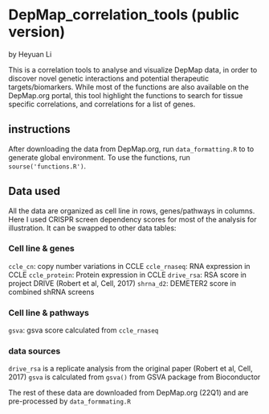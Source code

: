 # DepMap_correlation_tools (public version)
by Heyuan Li

This is a correlation tools to analyse and visualize DepMap data, in order to discover novel genetic interactions and potential therapeutic targets/biomarkers. While most of the functions are also available on the DepMap.org portal, this tool highlight the functions to search for tissue specific correlations, and correlations for a list of genes. 

## instructions

After downloading the data from DepMap.org, run `data_formatting.R` to to generate global environment. 
To use the functions, run `sourse('functions.R')`. 

## Data used

All the data are organized as cell line in rows, genes/pathways in columns. Here I used CRISPR screen dependency scores for most of the analysis for illustration. It can be swapped to other data tables:

### Cell line & genes
`ccle_cn`: copy number variations in CCLE
`ccle_rnaseq`: RNA expression in CCLE
`ccle_protein`: Protein expression in CCLE
`drive_rsa`: RSA score in project DRIVE (Robert et al, Cell, 2017)
`shrna_d2`: DEMETER2 score in combined shRNA screens

### Cell line & pathways
`gsva`: gsva score calculated from `ccle_rnaseq`


### data sources
`drive_rsa` is a replicate analysis from the original paper (Robert et al, Cell, 2017)
`gsva` is calculated from `gsva()` from GSVA package from Bioconductor

The rest of these data are downloaded from DepMap.org (22Q1) and are pre-processed by `data_formmating.R`
